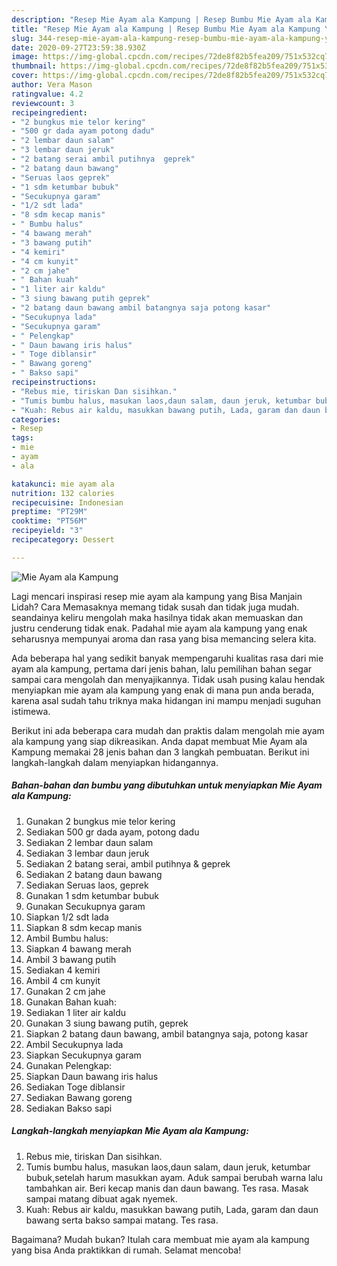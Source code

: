```yaml
---
description: "Resep Mie Ayam ala Kampung | Resep Bumbu Mie Ayam ala Kampung Yang Paling Enak"
title: "Resep Mie Ayam ala Kampung | Resep Bumbu Mie Ayam ala Kampung Yang Paling Enak"
slug: 344-resep-mie-ayam-ala-kampung-resep-bumbu-mie-ayam-ala-kampung-yang-paling-enak
date: 2020-09-27T23:59:38.930Z
image: https://img-global.cpcdn.com/recipes/72de8f82b5fea209/751x532cq70/mie-ayam-ala-kampung-foto-resep-utama.jpg
thumbnail: https://img-global.cpcdn.com/recipes/72de8f82b5fea209/751x532cq70/mie-ayam-ala-kampung-foto-resep-utama.jpg
cover: https://img-global.cpcdn.com/recipes/72de8f82b5fea209/751x532cq70/mie-ayam-ala-kampung-foto-resep-utama.jpg
author: Vera Mason
ratingvalue: 4.2
reviewcount: 3
recipeingredient:
- "2 bungkus mie telor kering"
- "500 gr dada ayam potong dadu"
- "2 lembar daun salam"
- "3 lembar daun jeruk"
- "2 batang serai ambil putihnya  geprek"
- "2 batang daun bawang"
- "Seruas laos geprek"
- "1 sdm ketumbar bubuk"
- "Secukupnya garam"
- "1/2 sdt lada"
- "8 sdm kecap manis"
- " Bumbu halus"
- "4 bawang merah"
- "3 bawang putih"
- "4 kemiri"
- "4 cm kunyit"
- "2 cm jahe"
- " Bahan kuah"
- "1 liter air kaldu"
- "3 siung bawang putih geprek"
- "2 batang daun bawang ambil batangnya saja potong kasar"
- "Secukupnya lada"
- "Secukupnya garam"
- " Pelengkap"
- " Daun bawang iris halus"
- " Toge diblansir"
- " Bawang goreng"
- " Bakso sapi"
recipeinstructions:
- "Rebus mie, tiriskan Dan sisihkan."
- "Tumis bumbu halus, masukan laos,daun salam, daun jeruk, ketumbar bubuk,setelah harum masukkan ayam. Aduk sampai berubah warna lalu tambahkan air. Beri kecap manis dan daun bawang. Tes rasa. Masak sampai matang dibuat agak nyemek."
- "Kuah: Rebus air kaldu, masukkan bawang putih, Lada, garam dan daun bawang serta bakso sampai matang. Tes rasa."
categories:
- Resep
tags:
- mie
- ayam
- ala

katakunci: mie ayam ala 
nutrition: 132 calories
recipecuisine: Indonesian
preptime: "PT29M"
cooktime: "PT56M"
recipeyield: "3"
recipecategory: Dessert

---
```



![Mie Ayam ala Kampung](https://img-global.cpcdn.com/recipes/72de8f82b5fea209/751x532cq70/mie-ayam-ala-kampung-foto-resep-utama.jpg)

Lagi mencari inspirasi resep mie ayam ala kampung yang Bisa Manjain Lidah? Cara Memasaknya memang tidak susah dan tidak juga mudah. seandainya keliru mengolah maka hasilnya tidak akan memuaskan dan justru cenderung tidak enak. Padahal mie ayam ala kampung yang enak seharusnya mempunyai aroma dan rasa yang bisa memancing selera kita.



Ada beberapa hal yang sedikit banyak mempengaruhi kualitas rasa dari mie ayam ala kampung, pertama dari jenis bahan, lalu pemilihan bahan segar sampai cara mengolah dan menyajikannya. Tidak usah pusing kalau hendak menyiapkan mie ayam ala kampung yang enak di mana pun anda berada, karena asal sudah tahu triknya maka hidangan ini mampu menjadi suguhan istimewa.


Berikut ini ada beberapa cara mudah dan praktis dalam mengolah mie ayam ala kampung yang siap dikreasikan. Anda dapat membuat Mie Ayam ala Kampung memakai 28 jenis bahan dan 3 langkah pembuatan. Berikut ini langkah-langkah dalam menyiapkan hidangannya.

<!--inarticleads1-->

##### Bahan-bahan dan bumbu yang dibutuhkan untuk menyiapkan Mie Ayam ala Kampung:

1. Gunakan 2 bungkus mie telor kering
1. Sediakan 500 gr dada ayam, potong dadu
1. Sediakan 2 lembar daun salam
1. Sediakan 3 lembar daun jeruk
1. Sediakan 2 batang serai, ambil putihnya &amp; geprek
1. Sediakan 2 batang daun bawang
1. Sediakan Seruas laos, geprek
1. Gunakan 1 sdm ketumbar bubuk
1. Gunakan Secukupnya garam
1. Siapkan 1/2 sdt lada
1. Siapkan 8 sdm kecap manis
1. Ambil  Bumbu halus:
1. Siapkan 4 bawang merah
1. Ambil 3 bawang putih
1. Sediakan 4 kemiri
1. Ambil 4 cm kunyit
1. Gunakan 2 cm jahe
1. Gunakan  Bahan kuah:
1. Sediakan 1 liter air kaldu
1. Gunakan 3 siung bawang putih, geprek
1. Siapkan 2 batang daun bawang, ambil batangnya saja, potong kasar
1. Ambil Secukupnya lada
1. Siapkan Secukupnya garam
1. Gunakan  Pelengkap:
1. Siapkan  Daun bawang iris halus
1. Sediakan  Toge diblansir
1. Sediakan  Bawang goreng
1. Sediakan  Bakso sapi




<!--inarticleads2-->

##### Langkah-langkah menyiapkan Mie Ayam ala Kampung:

1. Rebus mie, tiriskan Dan sisihkan.
1. Tumis bumbu halus, masukan laos,daun salam, daun jeruk, ketumbar bubuk,setelah harum masukkan ayam. Aduk sampai berubah warna lalu tambahkan air. Beri kecap manis dan daun bawang. Tes rasa. Masak sampai matang dibuat agak nyemek.
1. Kuah: Rebus air kaldu, masukkan bawang putih, Lada, garam dan daun bawang serta bakso sampai matang. Tes rasa.




Bagaimana? Mudah bukan? Itulah cara membuat mie ayam ala kampung yang bisa Anda praktikkan di rumah. Selamat mencoba!

